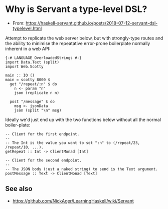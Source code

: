 # Why is Servant a type-level DSL?
* From: https://haskell-servant.github.io/posts/2018-07-12-servant-dsl-typelevel.html

Attempt to replicate the web server below, but with strongly-type routes and the ability to minimise the repeatative error-prone boilerplate normally inherent in a web API:

```
{-# LANGUAGE OverloadedStrings #-}
import Data.Text (split)
import Web.Scotty

main :: IO ()
main = scotty 8000 $
  get "/repeat/:n" $ do
    n <- param "n"
    json (replicate n n)

  post "/message" $ do
    msg <- jsonData
    json (split "\n" msg)
```

Ideally we'd just end up with the two functions below without all the normal boiler-plate:

```
-- Client for the first endpoint.
--
-- The Int is the value you want to set ":n" to (/repeat/23, /repeat/10, ...).
getRepeat :: Int -> ClientMonad [Int]

-- Client for the second endpoint.
--
-- The JSON body (just a naked string) to send is the Text argument.
postMessage :: Text -> ClientMonad [Text]
```



## See also
* https://github.com/NickAger/LearningHaskell/wiki/Servant

